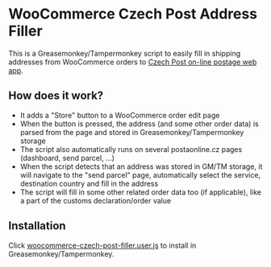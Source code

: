 # WooCommerce Czech Post Address Filler
This is a Greasemonkey/Tampermonkey script to easily fill in shipping addresses from
WooCommerce orders to [Czech Post on-line postage web app](https://www.postaonline.cz/).

## How does it work?
* It adds a "Store" button to a WooCommerce order edit page
* When the button is pressed, the address (and some other order data) is parsed from the page and stored in Greasemonkey/Tampermonkey storage
* The script also automatically runs on several postaonline.cz pages (dashboard, send parcel, ...)
* When the script detects that an address was stored in GM/TM storage, it will navigate to the "send parcel" page, automatically select the service, destination country and fill in the address
* The script will fill in some other related order data too (if applicable), like a part of the customs declaration/order value

## Installation

Click [woocommerce-czech-post-filler.user.js](https://raw.githubusercontent.com/piit79/woocommerce-czech-post-filler/main/woocommerce-czech-post-filler.user.js) to install in Greasemonkey/Tampermonkey.
